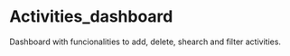 # Activities_dashboard
Dashboard with funcionalities to add, delete, shearch and filter activities.
